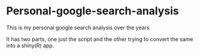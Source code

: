 # Personal-google-search-analysis
This is my personal google search analysis over the years

It has two parts, one just the script and the other trying to convert the same into a shiny(R) app.
